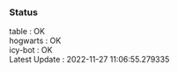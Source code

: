 ### Status


table : OK  
hogwarts : OK  
icy-bot : OK  
Latest Update : 2022-11-27 11:06:55.279335
